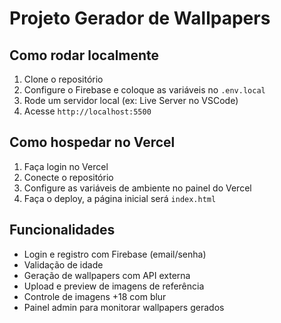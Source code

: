 # Projeto Gerador de Wallpapers

## Como rodar localmente

1. Clone o repositório
2. Configure o Firebase e coloque as variáveis no `.env.local`
3. Rode um servidor local (ex: Live Server no VSCode)
4. Acesse `http://localhost:5500`

## Como hospedar no Vercel

1. Faça login no Vercel
2. Conecte o repositório
3. Configure as variáveis de ambiente no painel do Vercel
4. Faça o deploy, a página inicial será `index.html`

## Funcionalidades

- Login e registro com Firebase (email/senha)
- Validação de idade
- Geração de wallpapers com API externa
- Upload e preview de imagens de referência
- Controle de imagens +18 com blur
- Painel admin para monitorar wallpapers gerados

